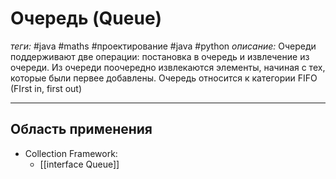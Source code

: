 # Очередь (Queue)
*теги:* #java #maths #проектирование #java #python 
*описание:* Очереди поддерживают две операции: постановка в очередь и извлечение из очереди. Из очереди поочередно извлекаются элементы, начиная с тех, которые были первее добавлены. Очередь относится к категории FIFO (FIrst in, first out)

---

## Область применения
- Collection Framework:
	- [[interface Queue]]